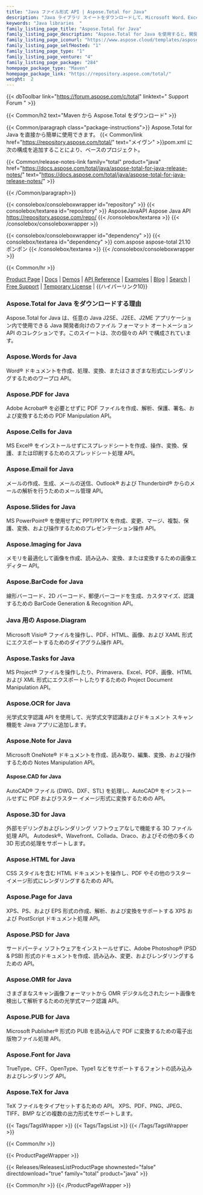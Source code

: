 ```yaml
---
title: "Java ファイル形式 API | Aspose.Total for Java"
description: "Java ライブラリ スイートをダウンロードして、Microsoft Word、Excel、PowerPoint、Outlook、Publisher、Visio、Project、OneNote ファイルを作成、操作、変換、レンダリング、印刷します。パッケージには、PDF、Photoshop、CAD、GIS、および 3D ファイル形式用の API と、バーコード、OCR、OMR 用の API も含まれています。"
keywords: "Java libraries  "
family_listing_page_title: "Aspose.Total for Java"
family_listing_page_description: "Aspose.Total for Java を使用すると、開発者は 100 以上の一般的なファイル フォーマットを処理できる非常に用途の広いファイル処理システムを構築できます。 Java SE または EE アプリケーション プログラマーは、Microsoft Office、OpenOffice、Visio、Project、CAD、およびその他の一般的に使用される多くの形式カテゴリからファイルをロード、作成、変更、レンダリング、および相互変換する機能を使用してアプリケーションを強化できます。"
family_listing_page_iconurl: "https://www.aspose.cloud/templates/aspose/App_Themes/V3/images/total/272x272/aspose_total-for-java-min.png"
family_listing_page_selfHosted: "1"
family_listing_page_type: "1"
family_listing_page_venture: "4"
family_listing_page_package: "284"
homepage_package_type: "Maven"
homepage_package_link: "https://repository.aspose.com/total/"
weight:  2
---
```


{{< dbToolbar link="https://forum.aspose.com/c/total" linktext=" Support Forum " >}}

{{< Common/h2 text="Maven から Aspose.Total をダウンロード"  >}}

{{< Common/paragraph class="package-instructions">}}
Aspose.Total for Java を直接から簡単に使用できます。
{{< Common/link href="https://repository.aspose.com/total/" text="メイヴン"  >}}pom.xml に次の構成を追加することにより、ベースのプロジェクト。

{{< Common/release-notes-link family="total" product="java" href="https://docs.aspose.com/total/java/aspose-total-for-java-release-notes/" text="https://docs.aspose.com/total/java/aspose-total-for-java-release-notes/"  >}}

{{< /Common/paragraph>}}

{{< consolebox/consoleboxwrapper id="repository" >}}
   {{< consolebox/textarea id="repository" >}}
      <repository>
         <id>AsposeJavaAPI</id>
         <name>Aspose Java API</name>
         <url>https://repository.aspose.com/repo/</url>
      </repository>
   {{< /consolebox/textarea >}}
{{< /consolebox/consoleboxwrapper >}}

{{< consolebox/consoleboxwrapper id="dependency" >}}
   {{< consolebox/textarea id="dependency" >}}
      <dependency>
         <groupId>com.aspose</groupId>
         <artifactId>aspose-total</artifactId>
         <version>21.10</version>
         <type>ポンポン</type>
      </dependency>
   {{< /consolebox/textarea >}}
{{< /consolebox/consoleboxwrapper >}}

{{< Common/hr >}}

[Product Page](https://products.aspose.com/tasks/java) | [Docs](https://docs.aspose.com/tasks/java/) | [Demos](https://products.aspose.app/tasks/family) | [API Reference](https://reference.aspose.com/tasks/java) | [Examples](https://github.com/aspose-tasks/Aspose.Tasks-for-Java) | [Blog](https://blog.aspose.com/category/tasks/) | [Search](https://search.aspose.com/) | [Free Support](https://forum.aspose.com/c/tasks) | [Temporary License](https://purchase.aspose.com/temporary-license) | {{ハイパーリンク10}}

### Aspose.Total for Java をダウンロードする理由

Aspose.Total for Java は、任意の Java J2SE、J2EE、J2ME アプリケーション内で使用できる Java 開発者向けのファイル フォーマット オートメーション API のコレクションです。このスイートは、次の個々の API で構成されています。

### Aspose.Words for Java

Word® ドキュメントを作成、処理、変換、またはさまざまな形式にレンダリングするためのワープロ API。

### Aspose.PDF for Java

Adobe Acrobat® を必要とせずに PDF ファイルを作成、解析、保護、署名、および変換するための PDF Manipulation API。

### Aspose.Cells for Java

MS Excel® をインストールせずにスプレッドシートを作成、操作、変換、保護、または印刷するためのスプレッドシート処理 API。

### Aspose.Email for Java
メールの作成、生成、メールの送信、Outlook® および Thunderbird® からのメールの解析を行うためのメール管理 API。

### Aspose.Slides for Java

MS PowerPoint® を使用せずに PPT/PPTX を作成、変更、マージ、複製、保護、変換、および操作するためのプレゼンテーション操作 API。

### Aspose.Imaging for Java

メモリを最適化して画像を作成、読み込み、変換、または変換するための画像エディター API。

### Aspose.BarCode for Java

線形バーコード、2D バーコード、郵便バーコードを生成、カスタマイズ、認識するための BarCode Generation & Recognition API。

### Java 用の Aspose.Diagram

Microsoft Visio® ファイルを操作し、PDF、HTML、画像、および XAML 形式にエクスポートするためのダイアグラム操作 API。

### Aspose.Tasks for Java

MS Project® ファイルを操作したり、Primavera、Excel、PDF、画像、HTML および XML 形式にエクスポートしたりするための Project Document Manipulation API。

### Aspose.OCR for Java

光学式文字認識 API を使用して、光学式文字認識およびドキュメント スキャン機能を Java アプリに追加します。

### Aspose.Note for Java

Microsoft OneNote® ドキュメントを作成、読み取り、編集、変換、および操作するための Notes Manipulation API。

#### Aspose.CAD for Java

AutoCAD® ファイル (DWG、DXF、STL) を処理し、AutoCAD® をインストールせずに PDF およびラスター イメージ形式に変換するための API。

### Aspose.3D for Java

外部モデリングおよびレンダリング ソフトウェアなしで機能する 3D ファイル処理 API。 Autodesk®、Wavefront、Collada、Draco、およびその他の多くの 3D 形式の処理をサポートします。

### Aspose.HTML for Java

CSS スタイルを含む HTML ドキュメントを操作し、PDF やその他のラスター イメージ形式にレンダリングするための API。

### Aspose.Page for Java

XPS、PS、および EPS 形式の作成、解析、および変換をサポートする XPS および PostScript ドキュメント処理 API。

### Aspose.PSD for Java

サードパーティ ソフトウェアをインストールせずに、Adobe Photoshop® (PSD & PSB) 形式のドキュメントを作成、読み込み、変更、およびレンダリングするための API。

### Aspose.OMR for Java

さまざまなスキャン画像フォーマットから OMR デジタル化されたシート画像を検出して解析するための光学式マーク認識 API。

### Aspose.PUB for Java

Microsoft Publisher® 形式の PUB を読み込んで PDF に変換するための電子出版物ファイル処理 API。

### Aspose.Font for Java

TrueType、CFF、OpenType、Type1 などをサポートするフォントの読み込みおよびレンダリング API。

### Aspose.TeX for Java

TeX ファイルをタイプセットするための API。 XPS、PDF、PNG、JPEG、TIFF、BMP などの複数の出力形式をサポートします。

{{< Tags/TagsWrapper >}}
 {{< Tags/TagsList >}}
{{< /Tags/TagsWrapper >}}

{{< Common/hr >}}

{{< ProductPageWrapper >}}
<!-- ReleasesListProductPage-->
   {{< Releases/ReleasesListProductPage shownested="false"  directdownload="true" family="total" product="java" >}}
<!-- /ReleasesListProductPage-->
{{< Common/hr >}}
{{< /ProductPageWrapper >}}

